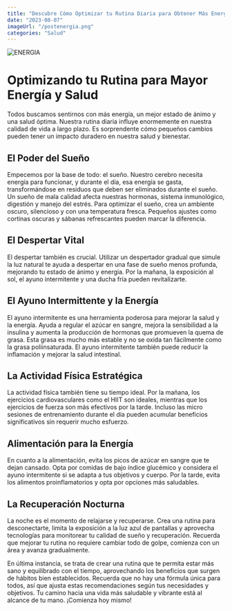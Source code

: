 ```yaml
---
title: "Descubre Cómo Optimizar tu Rutina Diaria para Obtener Más Energía y Vitalidad"
date: "2023-08-07"
imageUrl: "/postenergia.png"
categories: "Salud"
---
```


![ENERGIA](/postenergia.png)

# Optimizando tu Rutina para Mayor Energía y Salud

Todos buscamos sentirnos con más energía, un mejor estado de ánimo y una salud óptima. Nuestra rutina diaria influye enormemente en nuestra calidad de vida a largo plazo. Es sorprendente cómo pequeños cambios pueden tener un impacto duradero en nuestra salud y bienestar.

## El Poder del Sueño

Empecemos por la base de todo: el sueño. Nuestro cerebro necesita energía para funcionar, y durante el día, esa energía se gasta, transformándose en residuos que deben ser eliminados durante el sueño. Un sueño de mala calidad afecta nuestras hormonas, sistema inmunológico, digestión y manejo del estrés. Para optimizar el sueño, crea un ambiente oscuro, silencioso y con una temperatura fresca. Pequeños ajustes como cortinas oscuras y sábanas refrescantes pueden marcar la diferencia.

## El Despertar Vital

El despertar también es crucial. Utilizar un despertador gradual que simule la luz natural te ayuda a despertar en una fase de sueño menos profunda, mejorando tu estado de ánimo y energía. Por la mañana, la exposición al sol, el ayuno intermitente y una ducha fría pueden revitalizarte.

## El Ayuno Intermittente y la Energía

El ayuno intermitente es una herramienta poderosa para mejorar la salud y la energía. Ayuda a regular el azúcar en sangre, mejora la sensibilidad a la insulina y aumenta la producción de hormonas que promueven la quema de grasa. Esta grasa es mucho más estable y no se oxida tan fácilmente como la grasa poliinsaturada. El ayuno intermitente también puede reducir la inflamación y mejorar la salud intestinal.

## La Actividad Física Estratégica

La actividad física también tiene su tiempo ideal. Por la mañana, los ejercicios cardiovasculares como el HIIT son ideales, mientras que los ejercicios de fuerza son más efectivos por la tarde. Incluso las micro sesiones de entrenamiento durante el día pueden acumular beneficios significativos sin requerir mucho esfuerzo.

## Alimentación para la Energía

En cuanto a la alimentación, evita los picos de azúcar en sangre que te dejan cansado. Opta por comidas de bajo índice glucémico y considera el ayuno intermitente si se adapta a tus objetivos y cuerpo. Por la tarde, evita los alimentos proinflamatorios y opta por opciones más saludables.

## La Recuperación Nocturna

La noche es el momento de relajarse y recuperarse. Crea una rutina para desconectarte, limita la exposición a la luz azul de pantallas y aprovecha tecnologías para monitorear tu calidad de sueño y recuperación. Recuerda que mejorar tu rutina no requiere cambiar todo de golpe, comienza con un área y avanza gradualmente.

En última instancia, se trata de crear una rutina que te permita estar más sano y equilibrado con el tiempo, aprovechando los beneficios que surgen de hábitos bien establecidos. Recuerda que no hay una fórmula única para todos, así que ajusta estas recomendaciones según tus necesidades y objetivos. Tu camino hacia una vida más saludable y vibrante está al alcance de tu mano. ¡Comienza hoy mismo!
